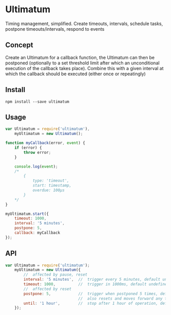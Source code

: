 # Ultimatum
Timing management, simplified. Create timeouts, intervals, schedule tasks, postpone timeouts/intervals, respond to events

## Concept
Create an Ultimatum for a callback function, the Ultimatum can then be postponed (optionally to a set threshold limit after which an unconditional execution of the callback takes place). Combine this with a given interval at which the callback should be executed (either once or repeatingly)

## Install
```
npm install --save ultimatum
```

## Usage
```js
var Ultimatum = require('ultimatum'),
	myUltimatum = new Ultimatum();

function myCallback(error, event) {
	if (error) {
		throw error;
	}

	console.log(event);
	/*
		{
			type: 'timeout',
			start: timestamp,
			overdue: 100µs
		}
	*/
}

myUltimatum.start({
	timeout: 1000,
	interval: '5 minutes',
	postpone: 5,
	callback: myCallback
});
```

## API
```js
var Ultimatum = require('ultimatum');
	myUltimatum = new Ultimatum({
		//  affected by pause, reset
		interval: '5 minutes',  //  trigger every 5 minutes, default undefined - no interval
		timeout: 1000,          //  trigger in 1000ms, default undefined - no timeout
		//  affected by reset
		postpone: 5,            //  trigger when postponed 5 times, default undefined - no enforced triggers
								//  also resets and moves forward any timeout and resets interval
		until: '1 hour',        //  stop after 1 hour of operation, default Infinity - never stop
	});
```
